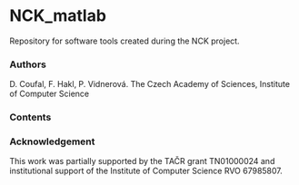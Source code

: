 # NCK_matlab

Repository for software tools created during the NCK project.


### Authors
D. Coufal, F. Hakl, P. Vidnerová. The Czech Academy of Sciences, Institute of Computer Science


### Contents

### Acknowledgement
This work was partially supported by the TAČR grant TN01000024 and institutional support of the Institute of Computer Science RVO 67985807.
